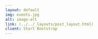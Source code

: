 ```yaml
---
layout: default
img: events.jpg
alt: image-alt
link: (../../_layouts/post_layout.html)
client: Start Bootstrap
---
```

